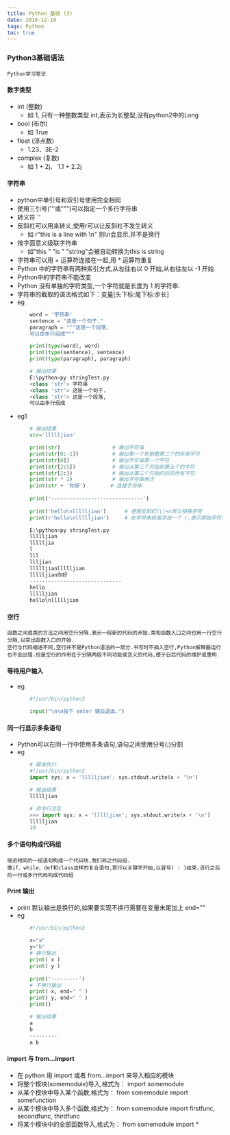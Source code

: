 ```yaml
---
title: Python_基础 (3)
date: 2018-12-10
tags: Python
toc: true
---
```


### Python3基础语法
    Python学习笔记

<!-- more -->

#### 数字类型
- int (整数)
    * 如 1, 只有一种整数类型 int,表示为长整型,没有python2中的Long
- bool (布尔)
    * 如 True
- float (浮点数)
    * 1.23、3E-2
- complex (复数)
    * 如 1 + 2j、 1.1 + 2.2j

#### 字符串
- python中单引号和双引号使用完全相同
- 使用三引号('''或""")可以指定一个多行字符串
- 转义符 '\'
- 反斜杠可以用来转义,使用r可以让反斜杠不发生转义
    * 如 r"this is a line with \n" 则\n会显示,并不是换行
- 按字面意义级联字符串
    * 如"this " "is " "string"会被自动转换为this is string
- 字符串可以用 + 运算符连接在一起,用 * 运算符重复
- Python 中的字符串有两种索引方式,从左往右以 0 开始,从右往左以 -1 开始
- Python中的字符串不能改变
- Python 没有单独的字符类型,一个字符就是长度为 1 的字符串.
- 字符串的截取的语法格式如下：变量[头下标:尾下标:步长]
- eg
    ```python
        word = '字符串'
        sentence = "这是一个句子."
        paragraph = """这是一个段落,
        可以由多行组成"""

        print(type(word), word)
        print(type(sentence), sentence)
        print(type(paragraph), paragraph)

        # 输出结果
        E:\python>py stringTest.py
        <class 'str'> 字符串
        <class 'str'> 这是一个句子.
        <class 'str'> 这是一个段落,
        可以由多行组成
    ```
- eg1
    ```python
        # 输出结果
        str='llllljian'
 
        print(str)                 # 输出字符串
        print(str[0:-1])           # 输出第一个到倒数第二个的所有字符
        print(str[0])              # 输出字符串第一个字符
        print(str[2:5])            # 输出从第三个开始到第五个的字符
        print(str[2:])             # 输出从第三个开始的后的所有字符
        print(str * 2)             # 输出字符串两次
        print(str + '你好')        # 连接字符串
        
        print('------------------------------')
        
        print('hello\nllllljian')      # 使用反斜杠(\)+n转义特殊字符
        print(r'hello\nllllljian')     # 在字符串前面添加一个 r,表示原始字符串,不会发生转义

        E:\python>py stringTest.py
        llllljian
        llllljia
        l
        lll
        llljian
        llllljianllllljian
        llllljian你好
        ------------------------------
        hello
        llllljian
        hello\nllllljian
    ```

#### 空行
    函数之间或类的方法之间用空行分隔,表示一段新的代码的开始.类和函数入口之间也用一行空行分隔,以突出函数入口的开始.
    空行与代码缩进不同,空行并不是Python语法的一部分.书写时不插入空行,Python解释器运行也不会出错.但是空行的作用在于分隔两段不同功能或含义的代码,便于日后代码的维护或重构

#### 等待用户输入
- eg
    ```python
        #!/usr/bin/python3
 
        input("\n\n按下 enter 键后退出.")
    ```

#### 同一行显示多条语句
- Python可以在同一行中使用多条语句,语句之间使用分号(;)分割
- eg
    ```python
        # 脚本执行
        #!/usr/bin/python3
        import sys; x = 'llllljian'; sys.stdout.write(x + '\n')

        # 输出结果
        llllljian

        # 命令行交互
        >>> import sys; x = 'llllljian'; sys.stdout.write(x + '\n')
        llllljian
        10
    ```

#### 多个语句构成代码组
    缩进相同的一组语句构成一个代码块,我们称之代码组.
    像if、while、def和class这样的复合语句,首行以关键字开始,以冒号( : )结束,该行之后的一行或多行代码构成代码组

#### Print 输出
- print 默认输出是换行的,如果要实现不换行需要在变量末尾加上 end=""
- eg
    ```python
        #!/usr/bin/python3
        
        x="a"
        y="b"
        # 换行输出
        print( x )
        print( y )
        
        print('---------')
        # 不换行输出
        print( x, end=" " )
        print( y, end=" " )
        print()

        # 输出结果
        a
        b
        ---------
        a b
    ```

#### import 与 from...import
- 在 python 用 import 或者 from...import 来导入相应的模块
- 将整个模块(somemodule)导入,格式为： import somemodule
- 从某个模块中导入某个函数,格式为： from somemodule import somefunction
- 从某个模块中导入多个函数,格式为： from somemodule import firstfunc, secondfunc, thirdfunc
- 将某个模块中的全部函数导入,格式为： from somemodule import *


